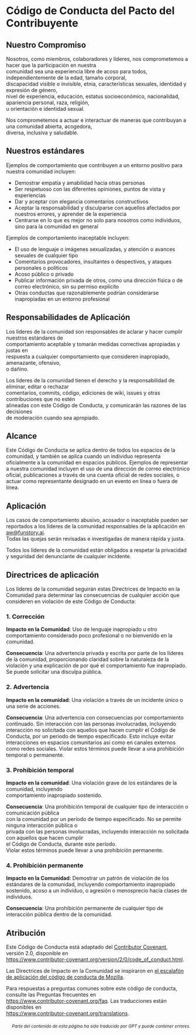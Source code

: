 # Código de Conducta del Pacto del Contribuyente

## Nuestro Compromiso

Nosotros, como miembros, colaboradores y líderes, nos comprometemos a hacer que la participación en nuestra  
comunidad sea una experiencia libre de acoso para todos, independientemente de la edad, tamaño corporal,  
discapacidad visible o invisible, etnia, características sexuales, identidad y expresión de género,  
nivel de experiencia, educación, estatus socioeconómico, nacionalidad, apariencia personal, raza, religión,  
u orientación e identidad sexual.  

Nos comprometemos a actuar e interactuar de maneras que contribuyan a una comunidad abierta, acogedora,  
diversa, inclusiva y saludable.

## Nuestros estándares

Ejemplos de comportamiento que contribuyen a un entorno positivo para nuestra comunidad incluyen:

* Demostrar empatía y amabilidad hacia otras personas  
* Ser respetuoso con las diferentes opiniones, puntos de vista y experiencias  
* Dar y aceptar con elegancia comentarios constructivos  
* Aceptar la responsabilidad y disculparse con aquellos afectados por nuestros errores, y aprender de la experiencia  
* Centrarse en lo que es mejor no solo para nosotros como individuos, sino para la comunidad en general

Ejemplos de comportamiento inaceptable incluyen:

* El uso de lenguaje o imágenes sexualizadas, y atención o avances sexuales de cualquier tipo  
* Comentarios provocadores, insultantes o despectivos, y ataques personales o políticos  
* Acoso público o privado  
* Publicar información privada de otros, como una dirección física o de correo electrónico, sin su permiso explícito  
* Otras conductas que razonablemente podrían considerarse inapropiadas en un entorno profesional

## Responsabilidades de Aplicación

Los líderes de la comunidad son responsables de aclarar y hacer cumplir nuestros estándares de  
comportamiento aceptable y tomarán medidas correctivas apropiadas y justas en  
respuesta a cualquier comportamiento que consideren inapropiado, amenazante, ofensivo,  
o dañino.  

Los líderes de la comunidad tienen el derecho y la responsabilidad de eliminar, editar o rechazar  
comentarios, commits, código, ediciones de wiki, issues y otras contribuciones que no estén  
alineadas con este Código de Conducta, y comunicarán las razones de las decisiones  
de moderación cuando sea apropiado.

## Alcance

Este Código de Conducta se aplica dentro de todos los espacios de la comunidad, y también se aplica cuando un individuo representa oficialmente a la comunidad en espacios públicos. Ejemplos de representar a nuestra comunidad incluyen el uso de una dirección de correo electrónico oficial, publicaciones a través de una cuenta oficial de redes sociales, o actuar como representante designado en un evento en línea o fuera de línea.

## Aplicación

Los casos de comportamiento abusivo, acosador o inaceptable pueden ser reportados a los líderes de la comunidad responsables de la aplicación en aw@funstory.ai.  
Todas las quejas serán revisadas e investigadas de manera rápida y justa.  

Todos los líderes de la comunidad están obligados a respetar la privacidad y seguridad del denunciante de cualquier incidente.

## Directrices de aplicación

Los líderes de la comunidad seguirán estas Directrices de Impacto en la Comunidad para determinar las consecuencias de cualquier acción que consideren en violación de este Código de Conducta:

### 1. Corrección

**Impacto en la Comunidad**: Uso de lenguaje inapropiado u otro comportamiento considerado poco profesional o no bienvenido en la comunidad.

**Consecuencia**: Una advertencia privada y escrita por parte de los líderes de la comunidad, proporcionando claridad sobre la naturaleza de la violación y una explicación de por qué el comportamiento fue inapropiado. Se puede solicitar una disculpa pública.

### 2. Advertencia

**Impacto en la comunidad**: Una violación a través de un incidente único o una serie de acciones.

**Consecuencia**: Una advertencia con consecuencias por comportamiento continuado. Sin interacción con las personas involucradas, incluyendo interacción no solicitada con aquellos que hacen cumplir el Código de Conducta, por un período de tiempo especificado. Esto incluye evitar interacciones en espacios comunitarios así como en canales externos como redes sociales. Violar estos términos puede llevar a una prohibición temporal o permanente.

### 3. Prohibición temporal

**Impacto en la comunidad**: Una violación grave de los estándares de la comunidad, incluyendo  
comportamiento inapropiado sostenido.  

**Consecuencia**: Una prohibición temporal de cualquier tipo de interacción o comunicación pública  
con la comunidad por un período de tiempo especificado. No se permite ninguna interacción pública o  
privada con las personas involucradas, incluyendo interacción no solicitada con aquellos que hacen cumplir  
el Código de Conducta, durante este período.  
Violar estos términos puede llevar a una prohibición permanente.

### 4. Prohibición permanente

**Impacto en la Comunidad**: Demostrar un patrón de violación de los estándares de la comunidad, incluyendo comportamiento inapropiado sostenido, acoso a un individuo, o agresión o menosprecio hacia clases de individuos.

**Consecuencia**: Una prohibición permanente de cualquier tipo de interacción pública dentro de la comunidad.

## Atribución

Este Código de Conducta está adaptado del [Contributor Covenant][homepage],  
versión 2.0, disponible en  
https://www.contributor-covenant.org/version/2/0/code_of_conduct.html.  

Las Directrices de Impacto en la Comunidad se inspiraron en [el escalafón de aplicación del código de conducta de Mozilla](https://github.com/mozilla/diversity).  

[homepage]: https://www.contributor-covenant.org  

Para respuestas a preguntas comunes sobre este código de conducta, consulte las Preguntas frecuentes en  
https://www.contributor-covenant.org/faq. Las traducciones están disponibles en  
https://www.contributor-covenant.org/translations.

<div align="right"> 
<h6><small>Parte del contenido de esta página ha sido traducido por GPT y puede contener errores.</small></h6>